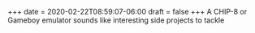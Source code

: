 +++
date = 2020-02-22T08:59:07-06:00
draft = false
+++
A CHIP-8 or Gameboy emulator sounds like interesting side projects to tackle